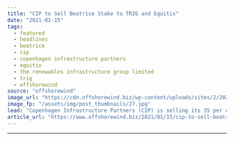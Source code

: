 ```yaml
---
title: "CIP to Sell Beatrice Stake to TRIG and Equitix"
date: "2021-01-15"
tags: 
  - featured
  - headlines
  - beatrice
  - cip
  - copenhagen infrastructure partners
  - equitix
  - the renewables infrastructure group limited
  - trig
  - offshorewind
source: "offshorewind"
image_url: "https://cdn.offshorewind.biz/wp-content/uploads/sites/2/2021/01/15092004/sse.jpg"
image_fp: "/assets/img/post_thumbnails/27.jpg"
lead: "Copenhagen Infrastructure Partners (CIP) is selling its 35 per cent stake in the 588"
article_url: "https://www.offshorewind.biz/2021/01/15/cip-to-sell-beatrice-stake-to-trig-and-equitix/"
---
```


---
